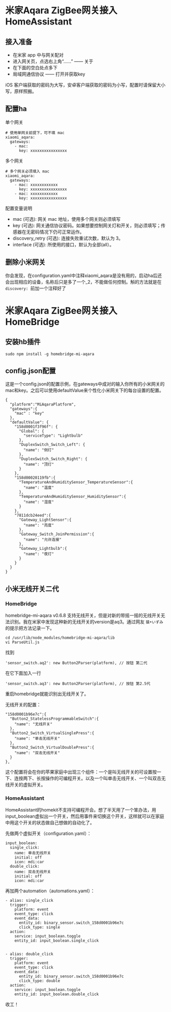 # 米家Aqara ZigBee网关接入HomeAssistant

## 接入准备

* 在米家 app 中与网关配对
* 进入网关页，点选右上角“……” —— 关于
* 在下面的空白处点多下
* 局域网通信协议 —— 打开并获取key

iOS 客户端获取的密码为大写，安卓客户端获取的密码为小写，配置时请保留大小写，原样照搬。

## 配置ha

单个网关

```
# 使用单网关前提下，可不填 mac
xiaomi_aqara:
  gateways:
    - mac:
      key: xxxxxxxxxxxxxxxx
```

多个网关

```
# 多个网关必须填入 mac
xiaomi_aqara:
  gateways:
    - mac: xxxxxxxxxxxx
      key: xxxxxxxxxxxxxxxx
    - mac: xxxxxxxxxxxx
      key: xxxxxxxxxxxxxxxx
```

配置变量说明

* mac (可选): 网关 mac 地址，使用多个网关则必须填写
* key (可选): 网关通信协议密码。如果想要控制网关灯和开关，则必须填写；传感器在无密码情况下仍可正常运作。
* discovery_retry (可选): 连接失败重试次数，默认为 3。
* interface (可选): 所使用的接口，默认为全部(all）。

## 删除小米网关

你会发现，在configuration.yaml中注释xiaomi_aqara是没有用的，启动ha后还会出现相应的设备，名称后只是多了一个_2，不能做任何控制。斛的方法就是在```discovery: ```前加一个注释好了

# 米家Aqara ZigBee网关接入HomeBridge

## 安装hb插件

```
sudo npm install -g homebridge-mi-aqara
```

## config.json配置

这是一个config.json的配置示例，在gateways中成对的输入你所有的小米网关的mac和key。之后可以使用defaultValue来个性化小米网关下的每台设置的配置。

```
{
  "platform":"MiAqaraPlatform",
  "gateways":{
    "mac" : "key"
  },
  "defaultValue": {
    "158d0001f3f96f": {
      "Global": {
        "serviceType": "Lightbulb"
      },
      "DuplexSwitch_Switch_Left": {
        "name": "侧灯"
      },
      "DuplexSwitch_Switch_Right": {
        "name": "顶灯"
      }
    },
    "158d00020119fb":{
      "TemperatureAndHumiditySensor_TemperatureSensor":{
        "name": "温度"
      },
      "TemperatureAndHumiditySensor_HumiditySensor":{
        "name": "湿度"
      }
    },
    "7811dcb24eed":{
      "Gateway_LightSensor":{
        "name": "亮度"
      },
      "Gateway_Switch_JoinPermission":{
        "name": "允许连接"
      },
      "Gateway_Lightbulb":{
        "name": "夜灯"
      }
    }
  }
}
```

## 小米无线开关二代

### HomeBridge

homebridge-mi-aqara v0.6.8 支持无线开关，但是对新的带摇一摇的无线开关无法识别。我在米家中发现这种新的无线开关的version是aq3。通过网友 ```猿•いずみ``` 的提示把方法记录一下。

```
cd /usr/lib/node_modules/homebridge-mi-aqara/lib
vi ParseUtil.js
```

找到

```
'sensor_switch.aq2': new Button2Parser(platform), // 按钮 第二代
```

在它下面加入一行

```
'sensor_switch.aq3': new Button2Parser(platform), // 按钮 第2.5代
```

重启homebridge就能识别出无线开关了。

无线开关的配置：

```
"158d0001b96e7c":{
  "Button2_StatelessProgrammableSwitch":{
    "name": "无线开关"
  },
  "Button2_Switch_VirtualSinglePress":{
    "name": "单击无线开关"
  },
  "Button2_Switch_VirtualDoublePress":{
    "name": "双击无线开关"
  }
},
```

这个配置将会在你的苹果家庭中出现三个组件：一个是叫无线开关的可设置按一下、连按两下、长按操作的可编程开关。以及一个叫单击无线开关、一个叫双击无线开关的虚拟开关。

### HomeAssistant

HomeAssistant的homekit不支持可编程开会。想了半天用了一个笨办法，用input_boolean虚拟出一个开关，然后用事件来切换这个开关，这样就可以在家庭中用这个开关的状态做自己想做的自动化了。

先做两个虚拟开关（configuration.yaml）：

```
input_boolean:
  single_click:
    name: 单击无线开关
    initial: off
    icon: mdi:car
  double_click:
    name: 双击无线开关
    initial: off
    icon: mdi:car
```

再加两个automation（automations.yaml）：


```
- alias: single_click
  trigger:
    platform: event
    event_type: click
    event_data:
      entity_id: binary_sensor.switch_158d0001b96e7c
      click_type: single
  action:
    service: input_boolean.toggle
    entity_id: input_boolean.single_click


- alias: double_click
  trigger:
    platform: event
    event_type: click
    event_data:
      entity_id: binary_sensor.switch_158d0001b96e7c
      click_type: double
  action:
    service: input_boolean.toggle
    entity_id: input_boolean.double_click
```

收工！
